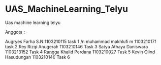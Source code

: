 # UAS_MachineLearning_Telyu
Uas machine learning telyu

Anggota :

Augryes Farha S.N	1103210115	task 1 /n
muhammad makhlufi m	1103210171	task 2
Rey Rizqi Anugerah	1103210146	Task 3
Satya Athaya Daniswara	1103213152	Task 4
Rangga Khalid Perdana	1103210027	Task 5
Kevin Olind Hasudungan	1103210140	Task 6 
